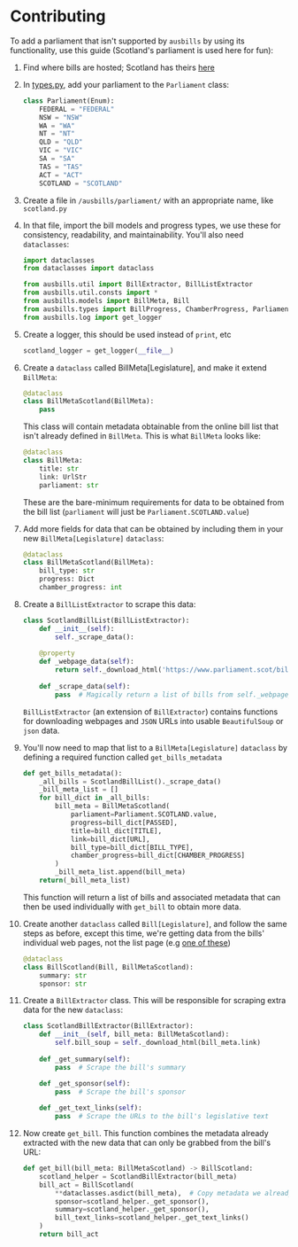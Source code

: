 # Contributing

To add a parliament that isn't supported by `ausbills` by using its functionality, use this guide (Scotland's parliament is used here for fun):

1. Find where bills are hosted; Scotland has theirs [here](https://www.parliament.scot/bills-and-laws/bills?qry=&billType=&billStage=&dateSelect=acfe09e8571447b6ac663f6362a20f42%7CWednesday%2C+June+9%2C+1971%7CWednesday%2C+June+9%2C+2021&showCurrentBills=true#results)

2. In [types.py](ausbills/types.py), add your parliament to the `Parliament` class:

    ```py
    class Parliament(Enum):
        FEDERAL = "FEDERAL"
        NSW = "NSW"
        WA = "WA"
        NT = "NT"
        QLD = "QLD"
        VIC = "VIC"
        SA = "SA"
        TAS = "TAS"
        ACT = "ACT"
        SCOTLAND = "SCOTLAND"
    ```

2. Create a file in `/ausbills/parliament/` with an appropriate name, like `scotland.py`

3. In that file, import the bill models and progress types, we use these for consistency, readability, and maintainability. You'll also need `dataclasses`:

    ```py
    import dataclasses
    from dataclasses import dataclass

    from ausbills.util import BillExtractor, BillListExtractor
    from ausbills.util.consts import *
    from ausbills.models import BillMeta, Bill
    from ausbills.types import BillProgress, ChamberProgress, Parliament
    from ausbills.log import get_logger
    ```

4. Create a logger, this should be used instead of `print`, etc

    ```py
    scotland_logger = get_logger(__file__)
    ```

5. Create a `dataclass` called BillMeta[Legislature], and make it extend `BillMeta`:

    ```py
    @dataclass
    class BillMetaScotland(BillMeta):
        pass
    ```
    This class will contain metadata obtainable from the online bill list that isn't already defined in `BillMeta`. This is what `BillMeta` looks like:

    ```py
    @dataclass
    class BillMeta:
        title: str
        link: UrlStr
        parliament: str
    ```
    These are the bare-minimum requirements for data to be obtained from the bill list (`parliament` will just be `Parliament.SCOTLAND.value`)

7. Add more fields for data that can be obtained by including them in your new `BillMeta[Legislature]` `dataclass`:

    ```py
    @dataclass
    class BillMetaScotland(BillMeta):
        bill_type: str
        progress: Dict
        chamber_progress: int
    ```

8. Create a `BillListExtractor` to scrape this data:

    ```py
    class ScotlandBillList(BillListExtractor):
        def __init__(self):
            self._scrape_data():
        
        @property
        def _webpage_data(self):
            return self._download_html('https://www.parliament.scot/bills-and-laws/bills?qry=&billType=&billStage=&dateSelect=acfe09e8571447b6ac663f6362a20f42%7CWednesday%2C+June+9%2C+1971%7CWednesday%2C+June+9%2C+2021&showCurrentBills=true#results')
        
        def _scrape_data(self):
            pass  # Magically return a list of bills from self._webpage_data
    ```

    `BillListExtractor` (an extension of `BillExtractor`) contains functions for downloading webpages and `JSON` URLs into usable `BeautifulSoup` or `json` data.

9. You'll now need to map that list to a `BillMeta[Legislature]` `dataclass` by defining a required function called `get_bills_metadata`

    ```py
    def get_bills_metadata():
        _all_bills = ScotlandBillList()._scrape_data()
        _bill_meta_list = []
        for bill_dict in _all_bills:
            bill_meta = BillMetaScotland(
                parliament=Parliament.SCOTLAND.value,
                progress=bill_dict[PASSED],
                title=bill_dict[TITLE],
                link=bill_dict[URL],
                bill_type=bill_dict[BILL_TYPE],
                chamber_progress=bill_dict[CHAMBER_PROGRESS]
            )
            _bill_meta_list.append(bill_meta)
        return(_bill_meta_list)
    ```
    This function will return a list of bills and associated metadata that can then be used individually with `get_bill` to obtain more data.

10. Create another `dataclass` called `Bill[Legislature]`, and follow the same steps as before, except this time, we're getting data from the bills' individual web pages, not the list page (e.g [one of these](https://www.parliament.scot/bills-and-laws/bills/european-charter-of-local-self-government-incorporation-scotland-bill))

    ```py
    @dataclass
    class BillScotland(Bill, BillMetaScotland):
        summary: str
        sponsor: str
    ```

11. Create a `BillExtractor` class. This will be responsible for scraping extra data for the new `dataclass`:

    ```py
    class ScotlandBillExtractor(BillExtractor):
        def __init__(self, bill_meta: BillMetaScotland):
            self.bill_soup = self._download_html(bill_meta.link)
        
        def _get_summary(self):
            pass  # Scrape the bill's summary

        def _get_sponsor(self):
            pass  # Scrape the bill's sponsor
            
        def _get_text_links(self):
            pass  # Scrape the URLs to the bill's legislative text
     ```

12. Now create `get_bill`. This function combines the metadata already extracted with the new data that can only be grabbed from the bill's URL:

    ```py
    def get_bill(bill_meta: BillMetaScotland) -> BillScotland:
        scotland_helper = ScotlandBillExtractor(bill_meta)
        bill_act = BillScotland(
            **dataclasses.asdict(bill_meta),  # Copy metadata we already got as separate instance.
            sponsor=scotland_helper._get_sponsor(),
            summary=scotland_helper._get_sponsor(),
            bill_text_links=scotland_helper._get_text_links()
        )
        return bill_act
    ```
